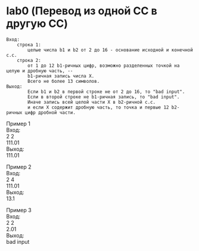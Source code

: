 # lab0 (Перевод из одной СС в другую СС)
```
Вход:
    строка 1:
        целые числа b1 и b2 от 2 до 16 - основание исходной и конечной с.с.
    строка 2:
        от 1 до 12 b1-ричных цифр, возможно разделенных точкой на целую и дробную часть, --
        b1-ричная запись числа X.
        Всего не более 13 символов.
Выход:
        Если b1 и b2 в первой строке не от 2 до 16, то "bad input".
        Если в второй строке не b1-ричная запись, то "bad input".
        Иначе запись всей целой части X в b2-ричной с.с.
        и если X содержит дробную часть, то точка и первые 12 b2-ричных цифр дробной части. 
```
Пример 1  
    Вход:  
        2 2  
        111.01  
    Выход:  
        111.01  
  
Пример 2  
    Вход:  
        2 4  
        111.01  
    Выход:  
        13.1  
  
Пример 3  
    Вход:  
        2 2  
        2.01  
    Выход:  
        bad input  
        